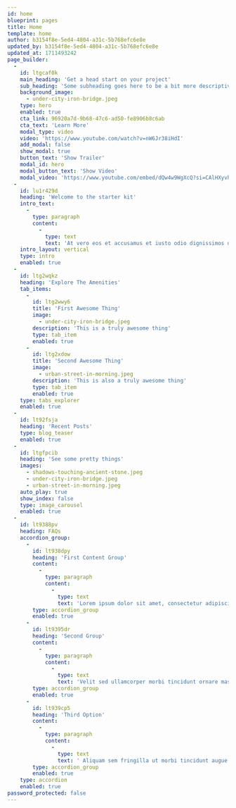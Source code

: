 ```yaml
---
id: home
blueprint: pages
title: Home
template: home
author: b3154f8e-5ed4-4804-a31c-5b768efc6e8e
updated_by: b3154f8e-5ed4-4804-a31c-5b768efc6e8e
updated_at: 1711493242
page_builder:
  -
    id: ltgcaf0k
    main_heading: 'Get a head start on your project'
    sub_heading: 'Some subheading goes here to be a bit more descriptive'
    background_image:
      - under-city-iron-bridge.jpeg
    type: hero
    enabled: true
    cta_link: 96920a7d-9b68-47c6-ad50-fe8906b8c6ab
    cta_text: 'Learn More'
    modal_type: video
    video: 'https://www.youtube.com/watch?v=nW6Jr38iHdI'
    add_modal: false
    show_modal: true
    button_text: 'Show Trailer'
    modal_id: hero
    modal_button_text: 'Show Video'
    modal_video: 'https://www.youtube.com/embed/dQw4w9WgXcQ?si=CAlHXyvhClxIscOf'
  -
    id: lu1r429d
    heading: 'Welcome to the starter kit'
    intro_text:
      -
        type: paragraph
        content:
          -
            type: text
            text: 'At vero eos et accusamus et iusto odio dignissimos ducimus qui blanditiis praesentium voluptatum deleniti atque corrupti quos dolores et quas molestias excepturi sint occaecati cupiditate non provident, similique sunt in culpa qui officia deserunt mollitia animi, id est laborum et dolorum fuga.'
    intro_layout: vertical
    type: intro
    enabled: true
  -
    id: ltg2wqkz
    heading: 'Explore The Amenities'
    tab_items:
      -
        id: ltg2wwy6
        title: 'First Awesome Thing'
        image:
          - under-city-iron-bridge.jpeg
        description: 'This is a truly awesome thing'
        type: tab_item
        enabled: true
      -
        id: ltg2xdow
        title: 'Second Awesome Thing'
        image:
          - urban-street-in-morning.jpeg
        description: 'This is also a truly awesome thing'
        type: tab_item
        enabled: true
    type: tabs_explorer
    enabled: true
  -
    id: lt92fsja
    heading: 'Recent Posts'
    type: blog_teaser
    enabled: true
  -
    id: ltgfpcib
    heading: 'See some pretty things'
    images:
      - shadows-touching-ancient-stone.jpeg
      - under-city-iron-bridge.jpeg
      - urban-street-in-morning.jpeg
    auto_play: true
    show_index: false
    type: image_carousel
    enabled: true
  -
    id: lt9388pv
    heading: FAQs
    accordion_group:
      -
        id: lt938dpy
        heading: 'First Content Group'
        content:
          -
            type: paragraph
            content:
              -
                type: text
                text: 'Lorem ipsum dolor sit amet, consectetur adipiscing elit, sed do eiusmod tempor incididunt ut labore et dolore magna aliqua. Purus gravida quis blandit turpis cursus in. Accumsan tortor posuere ac ut consequat semper. '
        type: accordion_group
        enabled: true
      -
        id: lt9395dr
        heading: 'Second Group'
        content:
          -
            type: paragraph
            content:
              -
                type: text
                text: 'Velit sed ullamcorper morbi tincidunt ornare massa. Lorem ipsum dolor sit amet consectetur adipiscing elit. Varius sit amet mattis vulputate. Enim nulla aliquet porttitor lacus luctus accumsan tortor. Vel facilisis volutpat est velit egestas dui id. Tristique risus nec feugiat in fermentum.'
        type: accordion_group
        enabled: true
      -
        id: lt939cp5
        heading: 'Third Option'
        content:
          -
            type: paragraph
            content:
              -
                type: text
                text: ' Aliquam sem fringilla ut morbi tincidunt augue. Augue neque gravida in fermentum et sollicitudin ac orci phasellus. Ante metus dictum at tempor commodo ullamcorper a lacus. Eu volutpat odio facilisis mauris sit. Velit aliquet sagittis id consectetur purus ut. Auctor elit sed vulputate mi sit amet mauris.'
        type: accordion_group
        enabled: true
    type: accordion
    enabled: true
password_protected: false
---
```

